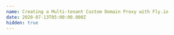 ```yaml
---
name: Creating a Multi-tenant Custom Domain Proxy with Fly.io
date: 2020-07-13T05:00:00.000Z
hidden: true
---
```

